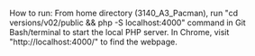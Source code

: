 How to run:
From home directory (3140_A3_Pacman), run "cd versions/v02/public && php -S localhost:4000" command in Git Bash/terminal to start the local PHP server. In Chrome, visit "http://localhost:4000/" to find the webpage.